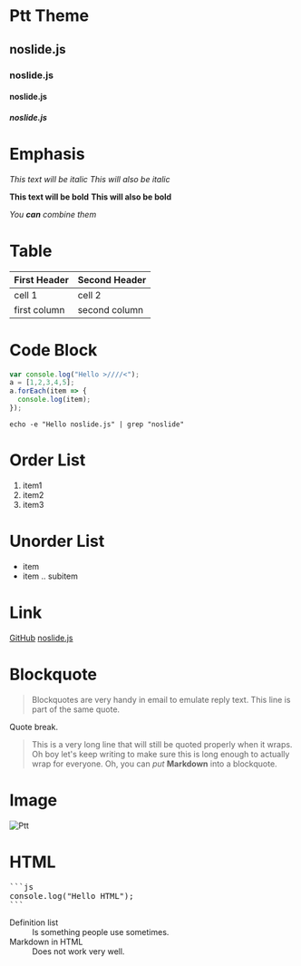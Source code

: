# Ptt Theme

## noslide.js

### noslide.js

#### noslide.js

##### noslide.js


# Emphasis

*This text will be italic*
_This will also be italic_

**This text will be bold**
__This will also be bold__

_You **can** combine them_


# Table

First Header | Second Header
------------ | -------------
cell 1       | cell 2
first column | second column


# Code Block

```js
var console.log("Hello >////<");
a = [1,2,3,4,5];
a.forEach(item => {
  console.log(item);
});
```

```
echo -e "Hello noslide.js" | grep "noslide"
```

# Order List

1. item1
2. item2
3. item3

# Unorder List

* item
* item
.. subitem


# Link

[GitHub](https://github.com/)
[noslide.js](https://github.com/crazyguitar/noslide.js)


# Blockquote

> Blockquotes are very handy in email to emulate reply text.
> This line is part of the same quote.

Quote break.

> This is a very long line that will still be quoted properly when it wraps. Oh boy let's keep writing to make sure this is long enough to actually wrap for everyone. Oh, you can *put* **Markdown** into a blockquote. 

# Image

![Ptt](../images/ptt.jpg)


# HTML

<pre>
```js
console.log("Hello HTML");
```
</pre>

<dl>
  <dt>Definition list</dt>
  <dd>Is something people use sometimes.</dd>

  <dt>Markdown in HTML</dt>
  <dd>Does not work very well.</dd>
</dl>
